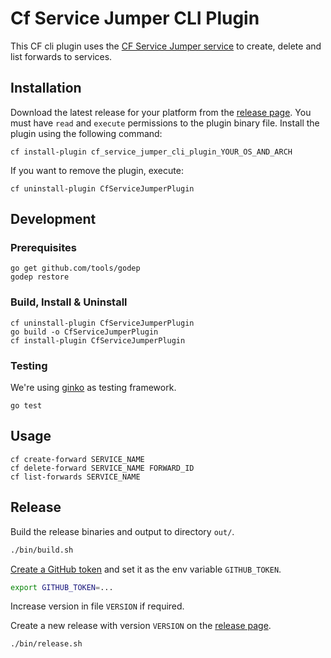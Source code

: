 # Cf Service Jumper CLI Plugin

This CF cli plugin uses the [CF Service Jumper service](https://github.com/anynines/cf_service_jumper)
to create, delete and list forwards to services.

## Installation

Download the latest release for your platform from the [release page](https://github.com/anynines/cf_service_jumper_cli_plugin/releases).
You must have `read` and `execute` permissions to the plugin binary file.
Install the plugin using the following command:
```
cf install-plugin cf_service_jumper_cli_plugin_YOUR_OS_AND_ARCH
```

If you want to remove the plugin, execute:
```
cf uninstall-plugin CfServiceJumperPlugin
```

## Development

### Prerequisites

```shell
go get github.com/tools/godep
godep restore
```

### Build, Install & Uninstall

```shell
cf uninstall-plugin CfServiceJumperPlugin  
go build -o CfServiceJumperPlugin
cf install-plugin CfServiceJumperPlugin  
```

### Testing

We're using [ginko](https://github.com/onsi/ginkgo) as testing framework.
 ```shell
go test
```

## Usage
```shell
cf create-forward SERVICE_NAME
cf delete-forward SERVICE_NAME FORWARD_ID
cf list-forwards SERVICE_NAME
```

## Release

Build the release binaries and output to directory `out/`.

```sh
./bin/build.sh
```

[Create a GitHub token](https://help.github.com/articles/creating-an-access-token-for-command-line-use)
and set it as the env variable `GITHUB_TOKEN`.

```sh
export GITHUB_TOKEN=...
```

Increase version in file `VERSION` if required.

Create a new release with version `VERSION` on the [release page](https://github.com/anynines/cf_service_jumper_cli_plugin/releases).

```sh
./bin/release.sh
```
